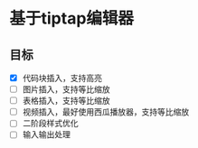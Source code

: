 # 基于tiptap编辑器

## 目标
- [x] 代码块插入，支持高亮
- [ ] 图片插入，支持等比缩放
- [ ] 表格插入，支持等比缩放
- [ ] 视频插入，最好使用西瓜播放器，支持等比缩放
- [ ] 二阶段样式优化
- [ ] 输入输出处理